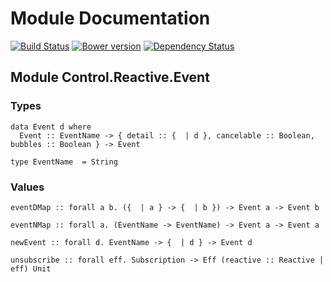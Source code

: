# Module Documentation

[![Build Status](https://travis-ci.org/CapillarySoftware/purescript-events.svg?branch=master)](https://travis-ci.org/CapillarySoftware/purescript-events)
[![Bower version](https://badge.fury.io/bo/purescript-events.svg)](http://badge.fury.io/bo/purescript-events)
[![Dependency Status](https://www.versioneye.com/user/projects/54701aa5810106ab5d0004a1/badge.svg?style=flat)](https://www.versioneye.com/user/projects/54701aa5810106ab5d0004a1)

## Module Control.Reactive.Event

### Types

    data Event d where
      Event :: EventName -> { detail :: {  | d }, cancelable :: Boolean, bubbles :: Boolean } -> Event

    type EventName  = String


### Values

    eventDMap :: forall a b. ({  | a } -> {  | b }) -> Event a -> Event b

    eventNMap :: forall a. (EventName -> EventName) -> Event a -> Event a

    newEvent :: forall d. EventName -> {  | d } -> Event d

    unsubscribe :: forall eff. Subscription -> Eff (reactive :: Reactive | eff) Unit



